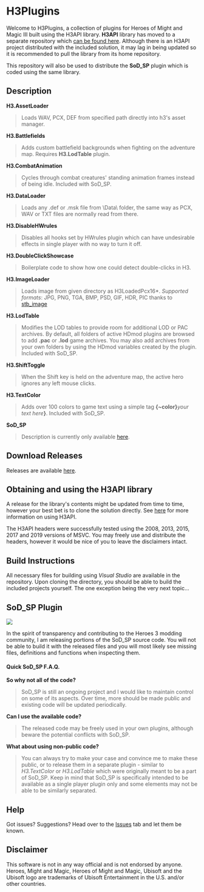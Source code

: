 # H3Plugins

Welcome to H3Plugins, a collection of plugins for Heroes of Might and Magic III built using the H3API library. **H3API** library has moved to a separate repository which [can be found here](https://github.com/RoseKavalier/H3API). Although there is an H3API project distributed with the included solution, it may lag in being updated so it is recommended to pull the library from its home repository.

This repository will also be used to distribute the **SoD_SP** plugin which is coded using the same library.

## Description

**H3.AssetLoader**
>Loads WAV, PCX, DEF from specified path directly into h3's asset manager.

**H3.Battlefields**
>Adds custom battlefield backgrounds when fighting on the adventure map. Requires **H3.LodTable** plugin.

**H3.CombatAnimation**
>Cycles through combat creatures' standing animation frames instead of being idle. Included with SoD_SP.

**H3.DataLoader**
>Loads any .def or .msk file from \Data\ folder, the same way as PCX, WAV or TXT files are normally read from there.

**H3.DisableHWrules**
>Disables all hooks set by HWrules plugin which can have undesirable effects in single player with no way to turn it off.

**H3.DoubleClickShowcase**
>Boilerplate code to show how one could detect double-clicks in H3.

**H3.ImageLoader**
>Loads image from given directory as H3LoadedPcx16*.
*Supported formats*: JPG, PNG, TGA, BMP, PSD, GIF, HDR, PIC thanks to [stb_image](https://github.com/nothings/stb)

**H3.LodTable**
>Modifies the LOD tables to provide room for additional LOD or PAC archives. By default, all folders of active HDmod plugins are browsed to add **.pac** or **.lod** game archives. You may also add archives from your own folders by using the HDmod variables created by the plugin. Included with SoD_SP.

**H3.ShiftToggle**
>When the Shift key is held on the adventure map, the active hero ignores any left mouse clicks.

**H3.TextColor**
>Adds over 100 colors to game text using a simple tag **{~color}**_your text here_**}**. Included with SoD_SP.

**SoD_SP**
>Description is currently only available [here](https://docs.google.com/document/d/1JlQ6TC97d_Bb1g_sDRpxTvkKHtyXgZ3qORG5LJS8tp8/edit#).

## Download Releases

Releases are available [here](https://github.com/RoseKavalier/H3Plugins/releases).

## Obtaining and using the H3API library

A release for the library's contents might be updated from time to time, however your best bet is to clone the solution directly.
See [here](https://github.com/RoseKavalier/H3Plugins/tree/master/H3API/lib) for more information on using H3API.

The H3API headers were successfully tested using the 2008, 2013, 2015, 2017 and 2019 versions of MSVC.
You may freely use and distribute the headers, however it would be nice of you to leave the disclaimers intact.

## Build Instructions

All necessary files for building using _Visual Studio_ are available in the repository. Upon cloning the directory, you should be able to build the included projects yourself. The one exception being the very next topic... 

## SoD_SP Plugin

![](https://github.com/RoseKavalier/H3Plugins/blob/master/Images/SODSP.png)

In the spirit of transparency and contributing to the Heroes 3 modding community, I am releasing portions of the SoD_SP source code. You will not be able to build it with the released files and you will most likely see missing files, definitions and functions when inspecting them.

#### Quick SoD_SP F.A.Q.
**So why not all of the code?**
>SoD_SP is still an ongoing project and I would like to maintain control on some of its aspects. Over time, more should be made public and existing code will be updated periodically.

**Can I use the available code?**
>The released code may be freely used in your own plugins, although beware the potential conflicts with SoD_SP.

**What about using non-public code?**
>You can always try to make your case and convince me to make these public, or to release them in a separate plugin - similar to *H3.TextColor* or *H3.LodTable* which were originally meant to be a part of SoD_SP. Keep in mind that SoD_SP is specifically intended to be available as a single player plugin only and some elements may not be able to be similarly separated.

## Help

Got issues? Suggestions? Head over to the [Issues](https://github.com/RoseKavalier/H3Plugins/issues) tab and let them be known.

## Disclaimer

This software is not in any way official and is not endorsed by anyone.
Heroes, Might and Magic, Heroes of Might and Magic, Ubisoft and the Ubisoft logo are trademarks of Ubisoft Entertainment in the U.S. and/or other countries.
